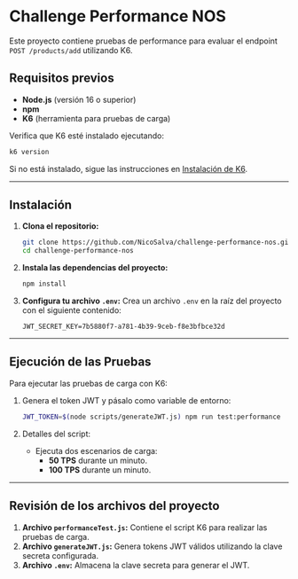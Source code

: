 # Challenge Performance NOS

Este proyecto contiene pruebas de performance para evaluar el endpoint `POST /products/add` utilizando K6. 

## Requisitos previos

- **Node.js** (versión 16 o superior)
- **npm**
- **K6** (herramienta para pruebas de carga)

Verifica que K6 esté instalado ejecutando:
```bash
k6 version
```
Si no está instalado, sigue las instrucciones en [Instalación de K6](https://k6.io/open-source/).

---

## Instalación

1. **Clona el repositorio:**
   ```bash
   git clone https://github.com/NicoSalva/challenge-performance-nos.git
   cd challenge-performance-nos
   ```

2. **Instala las dependencias del proyecto:**
   ```bash
   npm install
   ```

3. **Configura tu archivo `.env`:**
   Crea un archivo `.env` en la raíz del proyecto con el siguiente contenido:
   ```plaintext
   JWT_SECRET_KEY=7b5880f7-a781-4b39-9ceb-f8e3bfbce32d
   ```

---

## Ejecución de las Pruebas

Para ejecutar las pruebas de carga con K6:

1. Genera el token JWT y pásalo como variable de entorno:
   ```bash
   JWT_TOKEN=$(node scripts/generateJWT.js) npm run test:performance
   ```

2. Detalles del script:
   - Ejecuta dos escenarios de carga:
     - **50 TPS** durante un minuto.
     - **100 TPS** durante un minuto.

---

## Revisión de los archivos del proyecto

1. **Archivo `performanceTest.js`:** Contiene el script K6 para realizar las pruebas de carga.
2. **Archivo `generateJWT.js`:** Genera tokens JWT válidos utilizando la clave secreta configurada.
3. **Archivo `.env`:** Almacena la clave secreta para generar el JWT.

